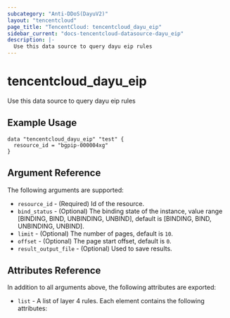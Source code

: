 ```yaml
---
subcategory: "Anti-DDoS(DayuV2)"
layout: "tencentcloud"
page_title: "TencentCloud: tencentcloud_dayu_eip"
sidebar_current: "docs-tencentcloud-datasource-dayu_eip"
description: |-
  Use this data source to query dayu eip rules
---
```


# tencentcloud_dayu_eip

Use this data source to query dayu eip rules

## Example Usage

```hcl
data "tencentcloud_dayu_eip" "test" {
  resource_id = "bgpip-000004xg"
}
```

## Argument Reference

The following arguments are supported:

* `resource_id` - (Required) Id of the resource.
* `bind_status` - (Optional) The binding state of the instance, value range [BINDING, BIND, UNBINDING, UNBIND], default is [BINDING, BIND, UNBINDING, UNBIND].
* `limit` - (Optional) The number of pages, default is `10`.
* `offset` - (Optional) The page start offset, default is `0`.
* `result_output_file` - (Optional) Used to save results.

## Attributes Reference

In addition to all arguments above, the following attributes are exported:

* `list` - A list of layer 4 rules. Each element contains the following attributes:


